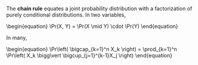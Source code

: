 The **chain rule** equates a joint probability distribution with a factorization of purely conditional distributions. In two variables,

\begin{equation}
\Pr(X, Y) = \Pr(X \mid Y) \cdot \Pr(Y)
\end{equation}

In many,

\begin{equation}
\Pr\left( \bigcap_{k=1}^n X_k \right) = \prod_{k=1}^n \Pr\left( X_k \bigg\vert \bigcup_{j=1}^{k-1}X_j \right)
\end{equation}
